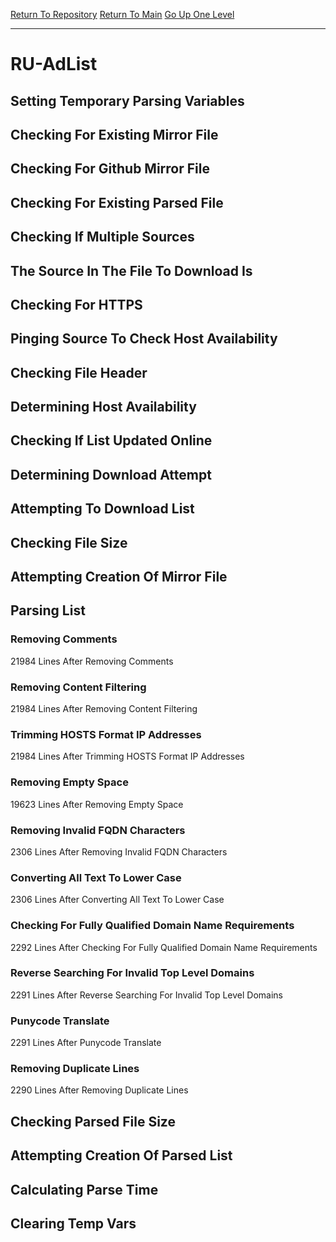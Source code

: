 [Return To Repository](https://github.com/deathbybandaid/piholeparser/)
[Return To Main](https://github.com/deathbybandaid/piholeparser/blob/master/RecentRunLogs/Mainlog.md)
[Go Up One Level](https://github.com/deathbybandaid/piholeparser/blob/master/RecentRunLogs/TopLevelScripts/30-Processing-External-Blacklists.md)
____________________________________
# RU-AdList
## Setting Temporary Parsing Variables
## Checking For Existing Mirror File
## Checking For Github Mirror File
## Checking For Existing Parsed File
## Checking If Multiple Sources
## The Source In The File To Download Is
## Checking For HTTPS
## Pinging Source To Check Host Availability
## Checking File Header
## Determining Host Availability
## Checking If List Updated Online
## Determining Download Attempt
## Attempting To Download List
## Checking File Size
## Attempting Creation Of Mirror File
## Parsing List
### Removing Comments
21984 Lines After Removing Comments
### Removing Content Filtering
21984 Lines After Removing Content Filtering
### Trimming HOSTS Format IP Addresses
21984 Lines After Trimming HOSTS Format IP Addresses
### Removing Empty Space
19623 Lines After Removing Empty Space
### Removing Invalid FQDN Characters
2306 Lines After Removing Invalid FQDN Characters
### Converting All Text To Lower Case
2306 Lines After Converting All Text To Lower Case
### Checking For Fully Qualified Domain Name Requirements
2292 Lines After Checking For Fully Qualified Domain Name Requirements
### Reverse Searching For Invalid Top Level Domains
2291 Lines After Reverse Searching For Invalid Top Level Domains
### Punycode Translate
2291 Lines After Punycode Translate
### Removing Duplicate Lines
2290 Lines After Removing Duplicate Lines
## Checking Parsed File Size
## Attempting Creation Of Parsed List
## Calculating Parse Time
## Clearing Temp Vars
